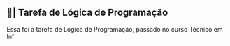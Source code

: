 ## 📑| Tarefa de Lógica de Programação

  Essa foi a tarefa de Lógica de Programação, passado no curso Técnico em Inf

















